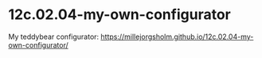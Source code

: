 # 12c.02.04-my-own-configurator

My teddybear configurator: https://millejorgsholm.github.io/12c.02.04-my-own-configurator/
